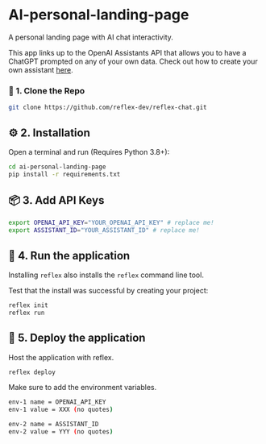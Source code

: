 # AI-personal-landing-page
A personal landing page with AI chat interactivity.

This app links up to the OpenAI Assistants API that allows you to have a ChatGPT prompted on any of your own data. Check out how to create your own assistant [here](https://platform.openai.com/docs/assistants/overview?context=with-streaming).

### 🧬 1. Clone the Repo

```bash
git clone https://github.com/reflex-dev/reflex-chat.git
```


## ⚙️ 2. Installation

Open a terminal and run (Requires Python 3.8+):

```bash
cd ai-personal-landing-page
pip install -r requirements.txt
```

## 📦 3. Add API Keys

```bash
export OPENAI_API_KEY="YOUR_OPENAI_API_KEY" # replace me!
export ASSISTANT_ID="YOUR_ASSISTANT_ID" # replace me!
```


## 🥳 4. Run the application

Installing `reflex` also installs the `reflex` command line tool.

Test that the install was successful by creating your project:

```bash
reflex init
reflex run
```

## 🥳 5. Deploy the application

Host the application with reflex.

```bash
reflex deploy
```

Make sure to add the environment variables.

```bash
env-1 name = OPENAI_API_KEY
env-1 value = XXX (no quotes)

env-2 name = ASSISTANT_ID
env-2 value = YYY (no quotes)
```
